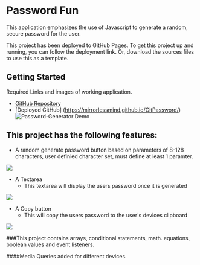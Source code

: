 # Password Fun
This application emphasizes the use of Javascript to generate a random, secure password for the user. 

This project has been deployed to GitHub Pages. To get this project up and running, you can follow the deployment link. Or, download the sources files to use this as a template.

## Getting Started

Required Links and images of working application.
* [GitHub Repository](https://github.com/mirrorlessmind/GitPassword)
* [Deployed GitHub] (https://mirrorlessmind.github.io/GitPassword/) 
![Password-Generator Demo](assets/watchmegif.gif)

## This project has the following features: 
* A random generate password button based on parameters of 8-128 characters, user definied character set, must define at least 1 paramter.
 

![](assets/Images/buttons.PNG)

* A Textarea
    * This textarea will display the users password once it is generated

![](assets/Images/textarea.PNG)

* A Copy button 
    * This will copy the users password to the user's devices clipboard

![](assets/Images/itworked.PNG)

###This project contains arrays, conditional statements, math. equations, boolean values and event listeners.

####Media Queries added for different devices.
